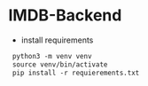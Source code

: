 # IMDB-Backend

- install requirements
```markdown
 python3 -m venv venv
 source venv/bin/activate
 pip install -r requierements.txt 
```